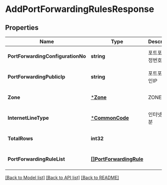 # AddPortForwardingRulesResponse

## Properties
Name | Type | Description | Notes
------------ | ------------- | ------------- | -------------
**PortForwardingConfigurationNo** | **string** | 포트포워딩설정번호 | [optional] [default to null]
**PortForwardingPublicIp** | **string** | 포트포워딩공인IP | [optional] [default to null]
**Zone** | [***Zone**](Zone.md) | ZONE | [optional] [default to null]
**InternetLineType** | [***CommonCode**](CommonCode.md) | 인터넷회선구분 | [optional] [default to null]
**TotalRows** | **int32** |  | [optional] [default to null]
**PortForwardingRuleList** | [**[]PortForwardingRule**](PortForwardingRule.md) |  | [optional] [default to null]

[[Back to Model list]](../README.md#documentation-for-models) [[Back to API list]](../README.md#documentation-for-api-endpoints) [[Back to README]](../README.md)


